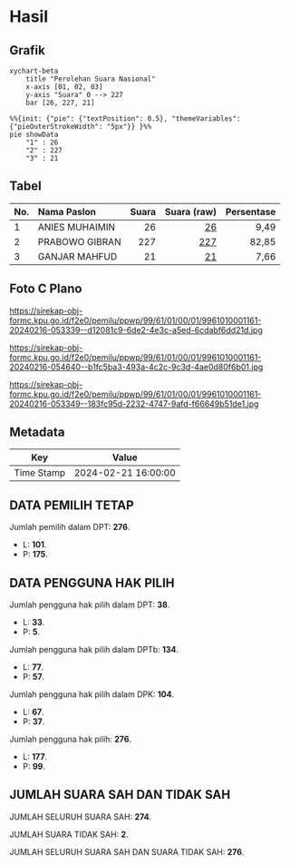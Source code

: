 # Hasil

## Grafik

```mermaid
xychart-beta
    title "Perolehan Suara Nasional"
    x-axis [01, 02, 03]
    y-axis "Suara" 0 --> 227
    bar [26, 227, 21]
```

```mermaid
%%{init: {"pie": {"textPosition": 0.5}, "themeVariables": {"pieOuterStrokeWidth": "5px"}} }%%
pie showData
    "1" : 26
    "2" : 227
    "3" : 21
```

## Tabel

| No. | Nama Paslon    | Suara | Suara (raw) | Persentase |
|:--- |:-------------- | -----:| -----------:| ----------:|
| 1   | ANIES MUHAIMIN | 26    | [26][p-1]   | 9,49       |
| 2   | PRABOWO GIBRAN | 227   | [227][p-2]  | 82,85      |
| 3   | GANJAR MAHFUD  | 21    | [21][p-3]   | 7,66       |


[p-1]: https://github.com/gigit-pemilu/pemilu-2024/blob/main/pilpres/hitung-suara/sub/99-luar-negeri/sub/61-kota-kinabalu-malaysia/sub/01-kota-kinabalu-malaysia/sub/0001-kota-kinabalu-malaysia/sub/161-ksk-150/sub/paslon-1.txt
[p-2]: https://github.com/gigit-pemilu/pemilu-2024/blob/main/pilpres/hitung-suara/sub/99-luar-negeri/sub/61-kota-kinabalu-malaysia/sub/01-kota-kinabalu-malaysia/sub/0001-kota-kinabalu-malaysia/sub/161-ksk-150/sub/paslon-2.txt
[p-3]: https://github.com/gigit-pemilu/pemilu-2024/blob/main/pilpres/hitung-suara/sub/99-luar-negeri/sub/61-kota-kinabalu-malaysia/sub/01-kota-kinabalu-malaysia/sub/0001-kota-kinabalu-malaysia/sub/161-ksk-150/sub/paslon-3.txt

## Foto C Plano

https://sirekap-obj-formc.kpu.go.id/f2e0/pemilu/ppwp/99/61/01/00/01/9961010001161-20240216-053339--d12081c9-6de2-4e3c-a5ed-6cdabf6dd21d.jpg

https://sirekap-obj-formc.kpu.go.id/f2e0/pemilu/ppwp/99/61/01/00/01/9961010001161-20240216-054640--b1fc5ba3-493a-4c2c-9c3d-4ae0d80f6b01.jpg

https://sirekap-obj-formc.kpu.go.id/f2e0/pemilu/ppwp/99/61/01/00/01/9961010001161-20240216-053349--183fc95d-2232-4747-9afd-f66649b51de1.jpg


## Metadata

| Key        | Value               |
| ---------- | ------------------- |
| Time Stamp | 2024-02-21 16:00:00 |


## DATA PEMILIH TETAP

Jumlah pemilih dalam DPT: **276**.
 * L: **101**.
 * P: **175**.

## DATA PENGGUNA HAK PILIH

Jumlah pengguna hak pilih dalam DPT: **38**.
 * L: **33**.
 * P: **5**.

Jumlah pengguna hak pilih dalam DPTb: **134**.
 * L: **77**.
 * P: **57**.

Jumlah pengguna hak pilih dalam DPK: **104**.
 * L: **67**.
 * P: **37**.

Jumlah pengguna hak pilih: **276**.
 * L: **177**.
 * P: **99**.

## JUMLAH SUARA SAH DAN TIDAK SAH

JUMLAH SELURUH SUARA SAH: **274**.

JUMLAH SUARA TIDAK SAH: **2**.

JUMLAH SELURUH SUARA SAH DAN SUARA TIDAK SAH: **276**.


